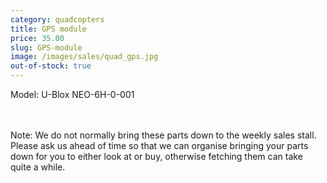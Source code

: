 ```yaml
---
category: quadcopters
title: GPS module
price: 35.00
slug: GPS-module
image: /images/sales/quad_gps.jpg
out-of-stock: true
---
```

Model: U-Blox NEO-6H-0-001

<br><br>Note: We do not normally bring these parts down to the weekly sales stall. Please ask us ahead of time so that we can organise bringing your parts down for you to either look at or buy, otherwise fetching them can take quite a while.
